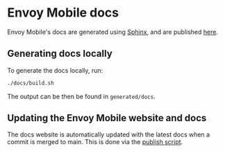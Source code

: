 # Envoy Mobile docs

Envoy Mobile's docs are generated using [Sphinx](http://www.sphinx-doc.org),
and are published
[here](https://envoy-mobile.github.io/docs/envoy-mobile/latest/index.html).

## Generating docs locally

To generate the docs locally, run:

```bash
./docs/build.sh
```

The output can be then be found in `generated/docs`.

## Updating the Envoy Mobile website and docs

The docs website is automatically updated with the latest docs when a commit is
merged to main. This is done via the [publish script](./publish.sh).
